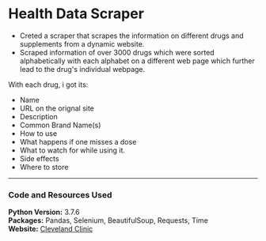 # Health Data Scraper
+ Creted a scraper that scrapes the information on different drugs and supplements from a dynamic website.
+ Scraped information of over 3000 drugs which were sorted alphabetically with each alphabet on a different web page which further lead to the drug's individual webpage.

With each drug, i got its:
+ Name
+ URL on the orignal site
+ Description 
+ Common Brand Name(s)
+ How to use
+ What happens if one misses a dose
+ What to watch for while using it.
+ Side effects 
+ Where to store

---
### Code and Resources Used 
**Python Version:** 3.7.6\
**Packages:** Pandas, Selenium, BeautifulSoup, Requests, Time\
**Website:** [Cleveland Clinic](https://my.clevelandclinic.org/health)
